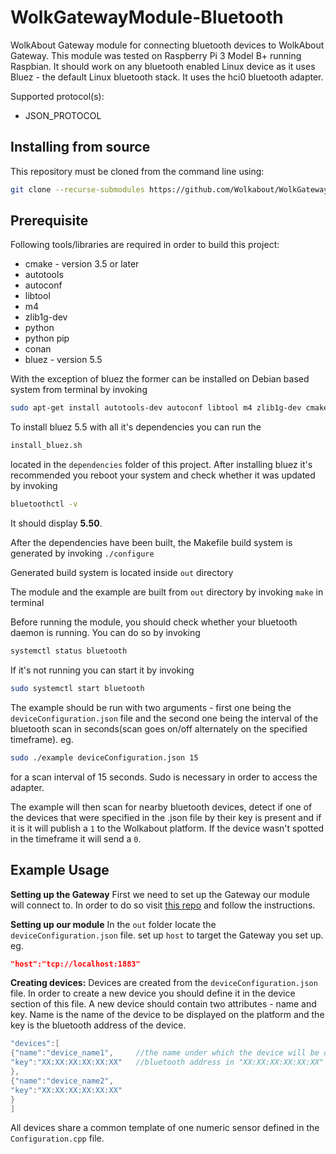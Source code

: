 # WolkGatewayModule-Bluetooth
WolkAbout Gateway module for connecting bluetooth devices to WolkAbout Gateway.
This module was tested on Raspberry Pi 3 Model B+ running Raspbian.
It should work on any bluetooth enabled Linux device as it uses Bluez - the default Linux bluetooth stack. It uses the hci0 bluetooth adapter.

Supported protocol(s):
* JSON_PROTOCOL

Installing from source
----------------------

This repository must be cloned from the command line using:
```sh
git clone --recurse-submodules https://github.com/Wolkabout/WolkGatewayModule-Bluetooth.git
```

Prerequisite
------
Following tools/libraries are required in order to build this project:

* cmake - version 3.5 or later
* autotools
* autoconf
* libtool
* m4
* zlib1g-dev
* python
* python pip
* conan
* bluez - version 5.5

With the exception of bluez the former can be installed on Debian based system from terminal by invoking

```sh
sudo apt-get install autotools-dev autoconf libtool m4 zlib1g-dev cmake python python-pip && python -m pip install conan
```

To install bluez 5.5 with all it's dependencies you can run the 
```sh
install_bluez.sh
```  
located in the `dependencies` folder of this project.
After installing bluez it's recommended you reboot your system and check whether it was updated by invoking
```sh
bluetoothctl -v
```
It should display **5.50**.

After the dependencies have been built, the Makefile build system is generated by invoking
`./configure`

Generated build system is located inside `out` directory


The module and the example are built from `out` directory by invoking
`make` in terminal

Before running the module, you should check whether your bluetooth daemon is running. You can do so by invoking
```sh
systemctl status bluetooth
```
If it's not running you can start it by invoking
```sh
sudo systemctl start bluetooth
```
The example should be run with two arguments - first one being the `deviceConfiguration.json` file and the second one
being the interval of the bluetooth scan in seconds(scan goes on/off alternately on the specified timeframe).
eg. 
```sh
sudo ./example deviceConfiguration.json 15
```
for a scan interval of 15 seconds. Sudo is necessary in order to access the adapter. 

The example will then scan for nearby bluetooth devices, detect if one of the devices that were specified in the .json file
by their key is present and if it is it will publish a `1` to the Wolkabout platform. If the device wasn't spotted in the timeframe
it will send a `0`. 

Example Usage
-------------

**Setting up the Gateway**
First we need to set up the Gateway our module will connect to. In order to do so visit [this repo](https://github.com/Wolkabout/WolkGateway) and follow the instructions.

**Setting up our module**
In the `out` folder locate the `deviceConfiguration.json` file. 
set up `host` to target the Gateway you set up. eg.
```json
"host":"tcp://localhost:1883"
```

**Creating devices:**
Devices are created from the `deviceConfiguration.json` file. In order to create a new device you should define it in the device section of this file. A new device should contain two attributes - name and key. Name is the name of the device to be displayed on the platform and the key is the bluetooth address of the device.
```cpp
"devices":[
{"name":"device_name1",     //the name under which the device will be displayed on the platform
"key":"XX:XX:XX:XX:XX:XX"   //bluetooth address in "XX:XX:XX:XX:XX:XX" format(uppercase). 
},
{"name":"device_name2",
"key":"XX:XX:XX:XX:XX:XX"
}
]
```
All devices share a common template of one numeric sensor defined in the `Configuration.cpp` file.
